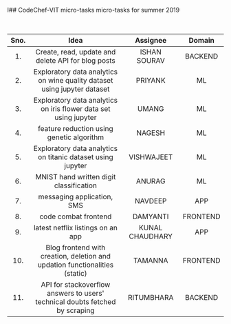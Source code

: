 I## CodeChef-VIT micro-tasks
micro-tasks for summer 2019

<br />

| Sno. | Idea | Assignee | Domain |
|:----:|:----:|:--------:|:-------:|
|1. | Create, read, update and delete API for blog posts | ISHAN SOURAV | BACKEND |
|2. | Exploratory data analytics on wine quality dataset using jupyter dataset | PRIYANK | ML |
|3. | Exploratory data analytics on iris flower data set using jupyter | UMANG | ML |
|4. | feature reduction using genetic algorithm | NAGESH | ML |
|5. | Exploratory data analytics on titanic dataset using jupyter | VISHWAJEET | ML |
|6. | MNIST hand written digit classification | ANURAG | ML |
|7. | messaging application, SMS | NAVDEEP | APP |
|8. | code combat frontend | DAMYANTI | FRONTEND |
|9. | latest netflix listings on an app | KUNAL CHAUDHARY | APP |
|10.| Blog frontend with creation, deletion and updation functionalities (static)| TAMANNA | FRONTEND | 
|11.| API for stackoverflow answers to users' technical doubts fetched by scraping | RITUMBHARA | BACKEND |
